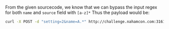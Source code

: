 From the given sourcecode, we know that we can bypass the input regex for both `name` and `source` field with `[a-z]*`
Thus the payload would be:
```bash
curl -X POST -d "setting=2&name=A.*" http://challenge.nahamcon.com:31619/ | grep "flag"
```

